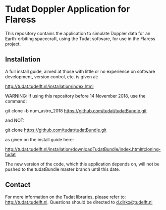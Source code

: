 Tudat Doppler Application for Flaress
======

This repository contains the application to simulate Doppler data for an Earth-orbiting spacecraft, using the Tudat software, for use in the Flaress project.

Installation
------

A full install guide, aimed at those with little or no experience on software development, version control, etc. is given at:

http://tudat.tudelft.nl/installation/index.html

WARNING: If using this repository before 14 November 2018, use the command:

git clone -b num_astro_2018 https://github.com/tudat/tudatBundle.git

and NOT:

git clone https://github.com/tudat/tudatBundle.git

as given on the install guide here:

http://tudat.tudelft.nl/installation/downloadTudatBundle/index.html#cloning-tudat

The new version of the code, which this application depends on, will not be pushed to the tudatBundle master branch until this date.

Contact
------

For more information on the Tudat libraries, please refer to: http://tudat.tudelft.nl. 
Questions should be directed to d.dirkx@tudelft.nl
